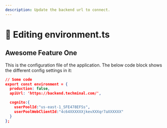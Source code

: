 ```yaml
---
description: Update the backend url to connect.
---
```


# 📝 Editing environment.ts

## Awesome Feature One

This is the configuration file of the application. The below code block shows the different config settings in it:

```json
// Some code
export const environment = {
  production: false,
  apiUrl: 'https://backend.techminal.com/',

  cognito:{
    userPoolId:"us-east-1_SFE478EFSs",
    userPoolWebClientId:"4c64XXXXXXjkevXXXqr7aXXXXXX"
  }
};
```
